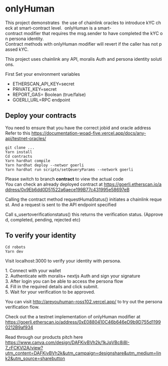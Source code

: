 # onlyHuman  
  
 This project demonstrates  the use of chainlink oracles to introduce kYC check at smart-contract level.  
 onlyHuman is a smart-contract modifier that requires the msg.sender to have completed the kYC on persona identity. 
 Contract methods with onlyHuman modifier will revert if the caller has not passed kYC. 
  
 This project uses chainlink any API, moralis Auth and persona identity solutions. 
  
 First 
 Set your environment variables 

 - ETHERSCAN_API_KEY=secret 
 - PRIVATE_KEY=secret 
 - REPORT_GAS= Boolean (true/false) 
 - GOERLI_URL=RPC endpoint  
  
 ## Deploy your contracts 
 You need to ensure that you have the correct jobid and oracle address 
 Refer to this https://documentation-woad-five.vercel.app/docs/any-api/testnet-oracles/ 
  
 ```shell 
 git clone ... 
 Yarn install 
 Cd contracts 
 Yarn hardhat compile 
 Yarn hardhat deploy --networ goerli 
 Yarn hardhat run scripts/setQeueryParams --network goerli  
 ``` 
Please switch to branch **contract** to view the actual code
 You can check an already deployed contract at https://goerli.etherscan.io/address/0x9Eb6dd0D51522a6aece199B77c431995e58697eB 
  
 Calling the contract method requestHumaStatus() initiates a chainlink request. And a request is sent to the API endpoint specified 
  
 Call s_usertoverificationstatus() this returns the verification status. (Approved, completed, pending, rejected etc) 

## To verify your identity 

 ```shell 
 Cd robots 
 Yarn dev 
 ``` 
  
 Visit localhost:3000 to verify your identity with persona. 
  
 1. Connect with your wallet 
 2. Authenticate with moralis+ nextjs Auth and sign your signature 
 3. After login you can be able to access the persona flow 
 4. Fill in the required details and click submit. 
 5. Wait for your verification to be approved.

You can visit http://areyouhuman-ross102.vercel.app/ to try out the persona verification flow.

Check out the a testnet implementation of onlyHuman modifier at https://goerli.etherscan.io/address/0xE0880410C46b646eD9b9D755d11990212B9af934

Read through our products pitch here https://www.canva.com/design/DAFKivBVh2k/1kJqVBc8i8I-7_rFCKVl2A/view?utm_content=DAFKivBVh2k&utm_campaign=designshare&utm_medium=link2&utm_source=sharebutton
